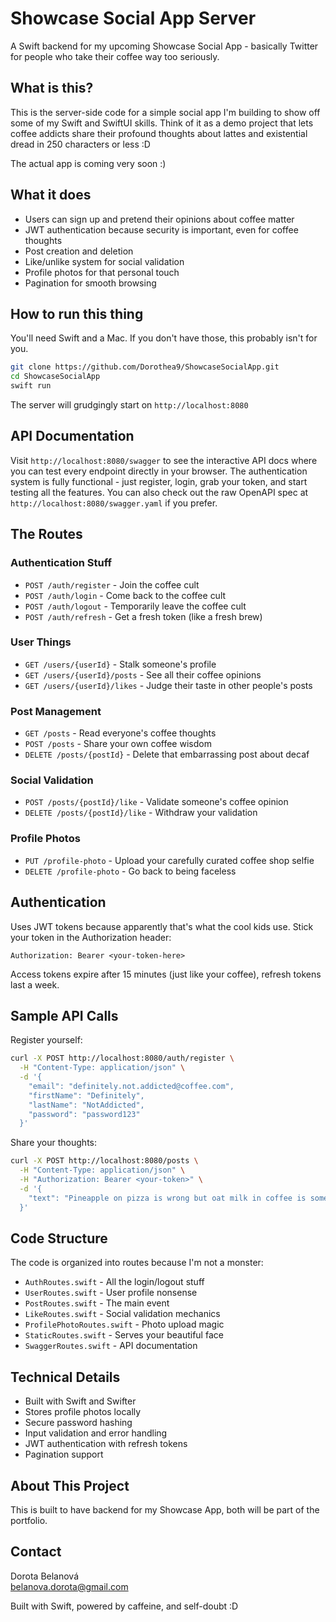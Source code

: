# Showcase Social App Server

A Swift backend for my upcoming Showcase Social App - basically Twitter for people who take their coffee way too seriously.

## What is this?

This is the server-side code for a simple social app I'm building to show off some of my Swift and SwiftUI skills. Think of it as a demo project that lets coffee addicts share their profound thoughts about lattes and existential dread in 250 characters or less :D

The actual app is coming very soon :)

## What it does

- Users can sign up and pretend their opinions about coffee matter
- JWT authentication because security is important, even for coffee thoughts
- Post creation and deletion
- Like/unlike system for social validation
- Profile photos for that personal touch
- Pagination for smooth browsing

## How to run this thing

You'll need Swift and a Mac. If you don't have those, this probably isn't for you.

```bash
git clone https://github.com/Dorothea9/ShowcaseSocialApp.git
cd ShowcaseSocialApp
swift run
```

The server will grudgingly start on `http://localhost:8080`

## API Documentation

Visit `http://localhost:8080/swagger` to see the interactive API docs where you can test every endpoint directly in your browser. The authentication system is fully functional - just register, login, grab your token, and start testing all the features. You can also check out the raw OpenAPI spec at `http://localhost:8080/swagger.yaml` if you prefer.

## The Routes

### Authentication Stuff
- `POST /auth/register` - Join the coffee cult
- `POST /auth/login` - Come back to the coffee cult
- `POST /auth/logout` - Temporarily leave the coffee cult
- `POST /auth/refresh` - Get a fresh token (like a fresh brew)

### User Things
- `GET /users/{userId}` - Stalk someone's profile
- `GET /users/{userId}/posts` - See all their coffee opinions
- `GET /users/{userId}/likes` - Judge their taste in other people's posts

### Post Management
- `GET /posts` - Read everyone's coffee thoughts
- `POST /posts` - Share your own coffee wisdom
- `DELETE /posts/{postId}` - Delete that embarrassing post about decaf

### Social Validation
- `POST /posts/{postId}/like` - Validate someone's coffee opinion
- `DELETE /posts/{postId}/like` - Withdraw your validation

### Profile Photos
- `PUT /profile-photo` - Upload your carefully curated coffee shop selfie
- `DELETE /profile-photo` - Go back to being faceless

## Authentication

Uses JWT tokens because apparently that's what the cool kids use. Stick your token in the Authorization header:

```
Authorization: Bearer <your-token-here>
```

Access tokens expire after 15 minutes (just like your coffee), refresh tokens last a week.

## Sample API Calls

Register yourself:
```bash
curl -X POST http://localhost:8080/auth/register \
  -H "Content-Type: application/json" \
  -d '{
    "email": "definitely.not.addicted@coffee.com",
    "firstName": "Definitely",
    "lastName": "NotAddicted",
    "password": "password123"
  }'
```

Share your thoughts:
```bash
curl -X POST http://localhost:8080/posts \
  -H "Content-Type: application/json" \
  -H "Authorization: Bearer <your-token>" \
  -d '{
    "text": "Pineapple on pizza is wrong but oat milk in coffee is somehow fine?"
  }'
```

## Code Structure

The code is organized into routes because I'm not a monster:

- `AuthRoutes.swift` - All the login/logout stuff
- `UserRoutes.swift` - User profile nonsense
- `PostRoutes.swift` - The main event
- `LikeRoutes.swift` - Social validation mechanics
- `ProfilePhotoRoutes.swift` - Photo upload magic
- `StaticRoutes.swift` - Serves your beautiful face
- `SwaggerRoutes.swift` - API documentation

## Technical Details

- Built with Swift and Swifter
- Stores profile photos locally
- Secure password hashing
- Input validation and error handling
- JWT authentication with refresh tokens
- Pagination support

## About This Project

This is built to have backend for my Showcase App, both will be part of the portfolio.

## Contact

Dorota Belanová  
belanova.dorota@gmail.com  

Built with Swift, powered by caffeine, and self-doubt :D
